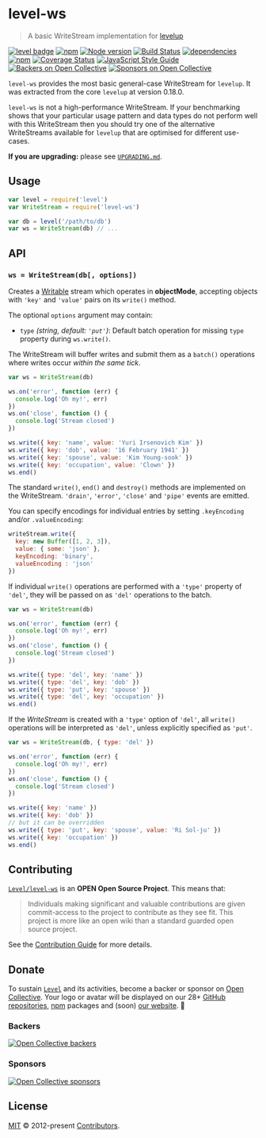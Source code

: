 # level-ws

> A basic WriteStream implementation for [levelup](https://github.com/level/levelup)

[![level badge][level-badge]](https://github.com/level/awesome)
[![npm](https://img.shields.io/npm/v/level-ws.svg?label=&logo=npm)](https://www.npmjs.com/package/level-ws)
[![Node version](https://img.shields.io/node/v/level-ws.svg)](https://www.npmjs.com/package/level-ws)
[![Build Status](https://img.shields.io/travis/Level/level-ws.svg?logo=travis&label=)](http://travis-ci.org/Level/level-ws)
[![dependencies](https://david-dm.org/Level/level-ws.svg)](https://david-dm.org/level/level-ws)
[![npm](https://img.shields.io/npm/dm/level-ws.svg?label=dl)](https://www.npmjs.com/package/level-ws)
[![Coverage Status](https://coveralls.io/repos/github/Level/level-ws/badge.svg)](https://coveralls.io/github/Level/level-ws)
[![JavaScript Style Guide](https://img.shields.io/badge/code_style-standard-brightgreen.svg)](https://standardjs.com)
[![Backers on Open Collective](https://opencollective.com/level/backers/badge.svg?color=orange)](#backers)
[![Sponsors on Open Collective](https://opencollective.com/level/sponsors/badge.svg?color=orange)](#sponsors)

`level-ws` provides the most basic general-case WriteStream for `levelup`. It was extracted from the core `levelup` at version 0.18.0.

`level-ws` is not a high-performance WriteStream. If your benchmarking shows that your particular usage pattern and data types do not perform well with this WriteStream then you should try one of the alternative WriteStreams available for `levelup` that are optimised for different use-cases.

**If you are upgrading:** please see [`UPGRADING.md`](UPGRADING.md).

## Usage

```js
var level = require('level')
var WriteStream = require('level-ws')

var db = level('/path/to/db')
var ws = WriteStream(db) // ...
```

## API

### `ws = WriteStream(db[, options])`

Creates a [Writable](https://nodejs.org/dist/latest-v8.x/docs/api/stream.html#stream_class_stream_writable) stream which operates in **objectMode**, accepting objects with `'key'` and `'value'` pairs on its `write()` method.

The optional `options` argument may contain:

- `type` _(string, default: `'put'`)_: Default batch operation for missing `type` property during `ws.write()`.

The WriteStream will buffer writes and submit them as a `batch()` operations where writes occur _within the same tick_.

```js
var ws = WriteStream(db)

ws.on('error', function (err) {
  console.log('Oh my!', err)
})
ws.on('close', function () {
  console.log('Stream closed')
})

ws.write({ key: 'name', value: 'Yuri Irsenovich Kim' })
ws.write({ key: 'dob', value: '16 February 1941' })
ws.write({ key: 'spouse', value: 'Kim Young-sook' })
ws.write({ key: 'occupation', value: 'Clown' })
ws.end()
```

The standard `write()`, `end()` and `destroy()` methods are implemented on the WriteStream. `'drain'`, `'error'`, `'close'` and `'pipe'` events are emitted.

You can specify encodings for individual entries by setting `.keyEncoding` and/or `.valueEncoding`:

```js
writeStream.write({
  key: new Buffer([1, 2, 3]),
  value: { some: 'json' },
  keyEncoding: 'binary',
  valueEncoding : 'json'
})
```

If individual `write()` operations are performed with a `'type'` property of `'del'`, they will be passed on as `'del'` operations to the batch.

```js
var ws = WriteStream(db)

ws.on('error', function (err) {
  console.log('Oh my!', err)
})
ws.on('close', function () {
  console.log('Stream closed')
})

ws.write({ type: 'del', key: 'name' })
ws.write({ type: 'del', key: 'dob' })
ws.write({ type: 'put', key: 'spouse' })
ws.write({ type: 'del', key: 'occupation' })
ws.end()
```

If the _WriteStream_ is created with a `'type'` option of `'del'`, all `write()` operations will be interpreted as `'del'`, unless explicitly specified as `'put'`.

```js
var ws = WriteStream(db, { type: 'del' })

ws.on('error', function (err) {
  console.log('Oh my!', err)
})
ws.on('close', function () {
  console.log('Stream closed')
})

ws.write({ key: 'name' })
ws.write({ key: 'dob' })
// but it can be overridden
ws.write({ type: 'put', key: 'spouse', value: 'Ri Sol-ju' })
ws.write({ key: 'occupation' })
ws.end()
```

## Contributing

[`Level/level-ws`](https://github.com/Level/level-ws) is an **OPEN Open Source Project**. This means that:

> Individuals making significant and valuable contributions are given commit-access to the project to contribute as they see fit. This project is more like an open wiki than a standard guarded open source project.

See the [Contribution Guide](https://github.com/Level/community/blob/master/CONTRIBUTING.md) for more details.

## Donate

To sustain [`Level`](https://github.com/Level) and its activities, become a backer or sponsor on [Open Collective](https://opencollective.com/level). Your logo or avatar will be displayed on our 28+ [GitHub repositories](https://github.com/Level), [npm](https://www.npmjs.com/) packages and (soon) [our website](http://leveldb.org). 💖

### Backers

[![Open Collective backers](https://opencollective.com/level/backers.svg?width=890)](https://opencollective.com/level)

### Sponsors

[![Open Collective sponsors](https://opencollective.com/level/sponsors.svg?width=890)](https://opencollective.com/level)

## License

[MIT](LICENSE.md) © 2012-present [Contributors](CONTRIBUTORS.md).

[level-badge]: http://leveldb.org/img/badge.svg
